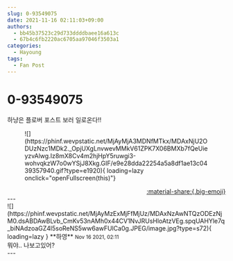 ```yaml
---
slug: 0-93549075
date: 2021-11-16 02:11:03+09:00
authors:
  - bb45b37523c29d733ddddbaee16a613c
  - 67b4c6fb2220ac6705aa97046f3503a1
categories:
  - Hayoung
tags:
  - Fan Post
---
```


# 0-93549075

<div class="post-container" markdown="1">
<div class="content-container md-sidebar__scrollwrap" markdown="1">

하냥은 플로버 포스트 보러 일로온다!!
<figure markdown="1">
![](https://phinf.wevpstatic.net/MjAyMjA3MDNfMTkx/MDAxNjU2ODUzNzc1MDk2._OpjUXgLnvwevMMkV61ZPK7X06BMXb7fQeUieyzvAlwg.Iz8mX8Cv4m2hjHpY5ruwgi3-wohvqkzW7o0wYSjJ8Xkg.GIF/e9e28dda22254a5a8df1ae13c0439357940.gif?type=e1920){ loading=lazy onclick="openFullscreen(this)"}
</figure>


</div>
</div>

<div style="text-align: right;" markdown="1">
<a href="https://weverse.io/fromis9/fanpost/0-93549075" style="text-align: right;">:material-share:{.big-emoji}</a>
</div>
---

<div class="comments-container md-sidebar__scrollwrap" markdown="1">
<div class="comment" markdown="1">
<div class='id-container' markdown="1">
![](https://phinf.wevpstatic.net/MjAyMzExMjFfMjUz/MDAxNzAwNTQzODEzNjM0.dsABDAwBLvb_CmKv53nAMh0x44CV1NvJRUsHloAtzVEg.spqUAHYle7q_biNAdzoaGZ4l5soReNS5ww6awFUlCa0g.JPEG/image.jpg?type=s72){ loading=lazy }
**<span class="artist">하영</span>** <small>Nov 16 2021, 02:11</small><br>
</div>
<div class='comment-body' markdown="1">
뭐야.. 나보고있어?
</div>
</div>
</div>
---
